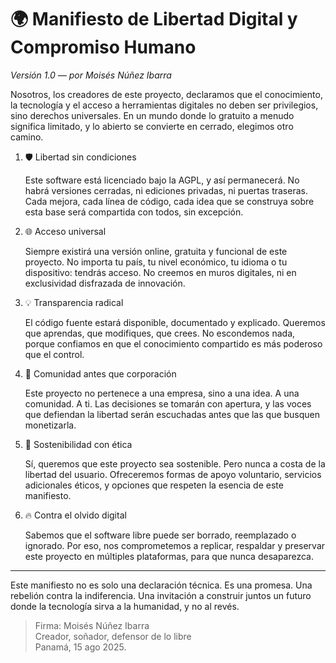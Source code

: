 # 🌍 Manifiesto de Libertad Digital y Compromiso Humano

_Versión 1.0 — por Moisés Núñez Ibarra_

Nosotros, los creadores de este proyecto, declaramos que el conocimiento, la tecnología y el acceso a herramientas digitales no deben ser privilegios, sino derechos universales. En un mundo donde lo gratuito a menudo significa limitado, y lo abierto se convierte en cerrado, elegimos otro camino.

1. 🛡️ Libertad sin condiciones

   Este software está licenciado bajo la AGPL, y así permanecerá. No habrá versiones cerradas, ni ediciones privadas, ni puertas traseras. Cada mejora, cada línea de código, cada idea que se construya sobre esta base será compartida con todos, sin excepción.

2. 🌐 Acceso universal

   Siempre existirá una versión online, gratuita y funcional de este proyecto. No importa tu país, tu nivel económico, tu idioma o tu dispositivo: tendrás acceso. No creemos en muros digitales, ni en exclusividad disfrazada de innovación.

3. 💡 Transparencia radical

   El código fuente estará disponible, documentado y explicado. Queremos que aprendas, que modifiques, que crees. No escondemos nada, porque confiamos en que el conocimiento compartido es más poderoso que el control.

4. 🤝 Comunidad antes que corporación

   Este proyecto no pertenece a una empresa, sino a una idea. A una comunidad. A ti. Las decisiones se tomarán con apertura, y las voces que defiendan la libertad serán escuchadas antes que las que busquen monetizarla.

5. 💸 Sostenibilidad con ética

   Sí, queremos que este proyecto sea sostenible. Pero nunca a costa de la libertad del usuario. Ofreceremos formas de apoyo voluntario, servicios adicionales éticos, y opciones que respeten la esencia de este manifiesto.

6. 🔥 Contra el olvido digital

   Sabemos que el software libre puede ser borrado, reemplazado o ignorado. Por eso, nos comprometemos a replicar, respaldar y preservar este proyecto en múltiples plataformas, para que nunca desaparezca.

---

Este manifiesto no es solo una declaración técnica. Es una promesa. Una rebelión contra la indiferencia. Una invitación a construir juntos un futuro donde la tecnología sirva a la humanidad, y no al revés.

> Firma: Moisés Núñez Ibarra  
> Creador, soñador, defensor de lo libre  
> Panamá, 15 ago 2025.
